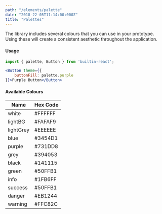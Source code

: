 ```yaml
---
path: "/elements/palette"
date: "2018-22-05T11:14:00:000Z"
title: "Palettes"
---
```


The library includes several colours that you can use in your prototype. Using these will create a consistent aesthetic throughout the application.

#### Usage
```jsx
import { palette, Button } from 'builtin-react';

<Button theme={{ 
    buttonFill: palette.purple 
}}>Purple Button</Button>
```

#### Available Colours
| Name      | Hex Code    |
| --------  | ----------- |
| white     | #FFFFFF     |
| lightBG   | #FAFAF9     |
| lightGrey | #EEEEEE     |
| blue      | #3454D1     |
| purple    | #731DD8     |
| grey      | #394053     |
| black     | #141115     |
| green     | #50FFB1     |
| info      | #1FB6FF     |
| success   | #50FFB1     |
| danger    | #EB1244     |
| warning   | #FFC82C     |